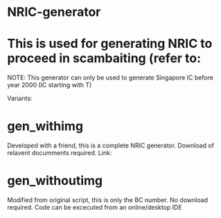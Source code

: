 # NRIC-generator
# This is used for generating NRIC to proceed in scambaiting (refer to: 

NOTE: This generator can only be used to generate Singapore IC before year 2000 (IC starting with T)

Variants:

# gen_withimg
Developed with a friend, this is a complete NRIC generator.
Download of relavent documments required.
Link:

# gen_withoutimg
Modified from original script, this is only the BC number. 
No download required. Code can be excecuted from an online/desktop IDE
